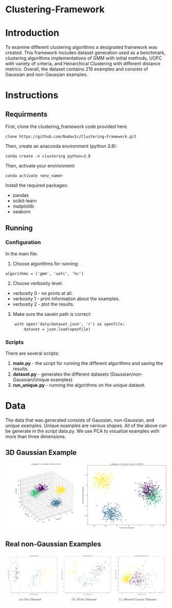 # Clustering-Framework

# Introduction
To examine different clustering algorithms a designated framework was created. This framework includes dataset generation used as a benchmark, clustering algorithms implementations of GMM with initial methods, UOFC with variety of criteria, and Heirarchical Clustering with different distance metrics. Overall, the dataset contains 219 examples and consists of Gaussian and non-Gaussian examples.

# Instructions
## Requirments
First, clone the clustering_framework code provided here.
```
clone https://github.com/NadavSc/Clustering-Framework.git
```
Then, create an anaconda environment (python 3.8):
```
conda create -n clustering python=3.8
```
Then, activate your environment:
```
conda activate <env_name>
```
Install the required packages:
* pandas
* scikit-learn
* matplotlib
* seaborn

## Running
### Configuration
In the main file:
1. Choose algorithms for running:
```
algorithms = ['gmm', 'uofc', 'hc']
```

2. Choose verbosity level:
  * verbosity 0 - no prints at all.
  * verbosity 1 - print information about the examples.
  * verbosity 2 - plot the results.

3. Make sure the savein path is correct:
```
    with open('data/dataset.json', 'r') as openfile:
        dataset = json.load(openfile)
```

### Scripts
There are several scripts:
1. **main.py** - the script for running the different algorithms and saving the results.
2. **dataset.py** - generates the different datasets (Gaussian/non-Gaussian/Unique examples)
3. **run_unique.py** - running the algorithms on the unique dataset.


# Data
The data that was generated consists of Gaussian, non-Gaussian, and unique examples.
Unique examples are various shapes. All of the above can be generate in the script data.py. 
We use PCA to visualize examples with more than three dimensions.
## 3D Gaussian Example
![](images/3d_gaussian_example.png)
## Real non-Gaussian Examples
![](images/real_data.png)
